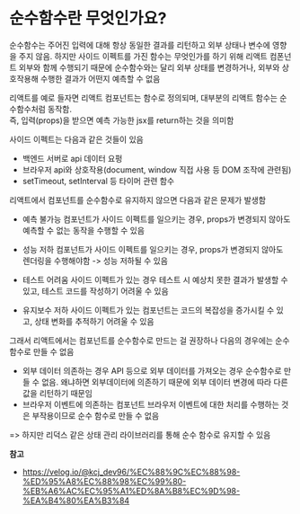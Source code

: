 # 순수함수란 무엇인가요?

순수함수는 주어진 입력에 대해 항상 동일한 결과를 리턴하고 외부 상태나 변수에 영향을 주지 않음. 하지만 사이드 이펙트를 가진 함수는 무엇인가를 하기 위해 리액트 컴폰넌트 외부와 함께 수행되기 때문에 순수함수와는 달리 외부 상태를 변경하거나, 외부와 상호작용해 수행한 결과가 어떤지 예측할 수 없음

리액트를 예로 들자면 리액트 컴포넌트는 함수로 정의되며, 대부분의 리액트 함수는 순수함수처럼 동작함.  
즉, 입력(props)을 받으면 예측 가능한 jsx를 return하는 것을 의미함

사이드 이펙트는 다음과 같은 것들이 있음

- 백엔드 서버로 api 데이터 요펑
- 브라우저 api와 상호작용(document, window 직접 사용 등 DOM 조작에 관련됨)
- setTimeout, setInterval 등 타이머 관련 함수

리액트에서 컴포넌트를 순수함수로 유지하지 않으면 다음과 같은 문제가 발생함

- 예측 불가능
  컴포넌트가 사이드 이펙트를 일으키는 경우, props가 변경되지 않아도 예측할 수 없는 동작을 수행할 수 있음

- 성능 저하
  컴포넌트가 사이드 이펙트를 일으키는 경우, props가 변경되지 않아도 렌더링을 수행해야함 -> 성능 저하될 수 있음

- 테스트 어려움
  사이드 이펙트가 있는 경우 테스트 시 예상치 못한 결과가 발생할 수 있고, 테스트 코드를 작성하기 어려울 수 있음

- 유지보수 저하
  사이드 이펙트가 있는 컴포넌트는 코드의 복잡성을 증가시킬 수 있고, 상태 변화를 추적하기 어려울 수 있음

그래서 리액트에서는 컴포넌트를 순수함수로 만드는 걸 권장하나 다음의 경우에는 순수함수로 만들 수 없음

- 외부 데이터 의존하는 경우
  API 등으로 외부 데이터를 가져오는 경우 순수함수로 만들 수 없음. 왜냐하면 외부데이터에 의존하기 때문에 외부 데이터 변경에 따라 다른 값을 리턴하기 때문임
- 브라우저 이벤트에 의존하는 컴포넌트
  브라우저 이벤트에 대한 처리를 수행하는 것은 부작용이므로 순수 함수로 만들 수 없음

=> 하지만 리덕스 같은 상태 관리 라이브러리를 통해 순수 함수로 유지할 수 있음

**참고**

- https://velog.io/@kcj_dev96/%EC%88%9C%EC%88%98-%ED%95%A8%EC%88%98%EC%99%80-%EB%A6%AC%EC%95%A1%ED%8A%B8%EC%9D%98-%EA%B4%80%EA%B3%84
